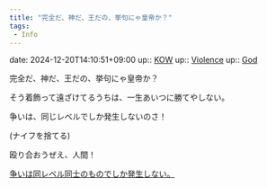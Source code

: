```yaml
---
title: "完全だ、神だ、王だの、挙句にゃ皇帝か？"
tags:
 - Info
---
```


date: 2024-12-20T14:10:51+09:00
up:: [KOW](../Bar/Novel/Nacaria/KOW.md)
up:: [Violence](../Bar/Novel/Topics/Violence.md)
up:: [God](../Bar/Novel/Topics/God.md)

完全だ、神だ、王だの、挙句にゃ皇帝か？

そう着飾って遠ざけてるうちは、一生あいつに勝てやしない。

争いは、同じレベルでしか発生しないのさ！

(ナイフを捨てる)

殴り合おうぜえ、人間！

[争いは同レベル同士のものでしか発生しない。](争いは同レベル同士のものでしか発生しない。.md)